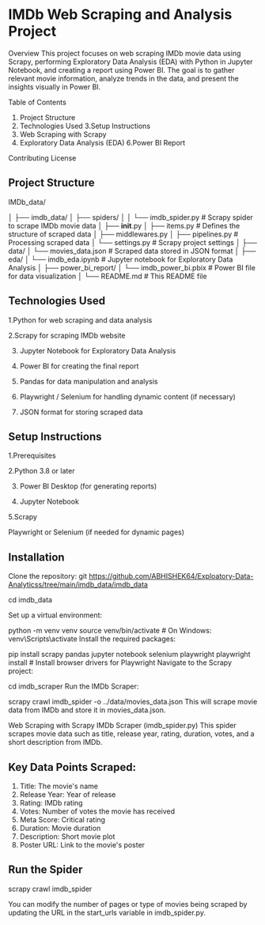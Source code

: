 # IMDb Web Scraping and Analysis Project

Overview
This project focuses on web scraping IMDb movie data using Scrapy, performing Exploratory Data Analysis (EDA) with Python in Jupyter Notebook, and creating a report using Power BI. The goal is to gather relevant movie information, analyze trends in the data, and present the insights visually in Power BI.

Table of Contents

1. Project Structure
2. Technologies Used
3.Setup Instructions
4. Web Scraping with Scrapy
5. Exploratory Data Analysis (EDA)
6.Power BI Report

Contributing
License

## Project Structure

IMDb_data/

│
├── imdb_data/
│   ├── spiders/
│   │   └── imdb_spider.py           # Scrapy spider to scrape IMDb movie data
│   ├── __init__.py
│   ├── items.py                     # Defines the structure of scraped data
│   ├── middlewares.py
│   ├── pipelines.py                 # Processing scraped data
│   └── settings.py                  # Scrapy project settings
│
├── data/
│   └── movies_data.json             # Scraped data stored in JSON format
│
├── eda/
│   └── imdb_eda.ipynb               # Jupyter notebook for Exploratory Data Analysis
│
├── power_bi_report/
│   └── imdb_power_bi.pbix           # Power BI file for data visualization
│
└── README.md                        # This README file

## Technologies Used

1.Python for web scraping and data analysis

2.Scrapy for scraping IMDb website

3. Jupyter Notebook for Exploratory Data Analysis

4. Power BI for creating the final report

5. Pandas for data manipulation and analysis

6. Playwright / Selenium for handling dynamic content (if necessary)

7. JSON format for storing scraped data


## Setup Instructions
1.Prerequisites

2.Python 3.8 or later

3. Power BI Desktop (for generating reports)
   
4. Jupyter Notebook
   
5.Scrapy

Playwright or Selenium (if needed for dynamic pages)
## Installation

Clone the repository:
git https://github.com/ABHISHEK64/Exploatory-Data-Analyticss/tree/main/imdb_data/imdb_data

cd imdb_data


Set up a virtual environment:

python -m venv venv
source venv/bin/activate  # On Windows: venv\Scripts\activate
Install the required packages:


pip install scrapy pandas jupyter notebook selenium playwright
playwright install  # Install browser drivers for Playwright
Navigate to the Scrapy project:


cd imdb_scraper
Run the IMDb Scraper:

scrapy crawl imdb_spider -o ../data/movies_data.json
This will scrape movie data from IMDb and store it in movies_data.json.

Web Scraping with Scrapy
IMDb Scraper (imdb_spider.py)
This spider scrapes movie data such as title, release year, rating, duration, votes, and a short description from IMDb.

## Key Data Points Scraped:
1. Title: The movie's name
2. Release Year: Year of release
3. Rating: IMDb rating
4. Votes: Number of votes the movie has received
5. Meta Score: Critical rating
6. Duration: Movie duration
7. Description: Short movie plot
8. Poster URL: Link to the movie's poster

## Run the Spider

scrapy crawl imdb_spider

You can modify the number of pages or type of movies being scraped by updating the URL in the start_urls variable in imdb_spider.py.
